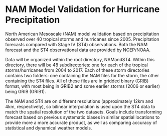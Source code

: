 # NAM Model Validation for Hurricane Precipitation

North American Mesoscale (NAM) model validation based on precipitation observed over 40 tropical storms and hurricanes since 2005. Precipitation forecasts compared with Stage IV (ST4) observations. Both the NAM forecast and the ST4 observational data are provided by NCEP/NOAA.

Data will be organized within the root directory, NAMandST4. Within this directory, there will be 48 subdirectories: one for each of the tropical storms/hurricanes from 2004 to 2017. Each of these storm directories contains two folders: one containing the NAM files for the storm, the other containing the ST4 files. All of these files are in gridded binary (GRIB) format, with most being in GRIB2 and some earlier storms (2006 or earlier) being GRIB (GRIB1).

The NAM and ST4 are on different resolutions (approximately 12km and 4km, respectively), so bilinear interpolation is used upon the ST4 data to match the spatial resolution of the two datasets.
 Goals include transforming forecast based on previous systematic biases in similar spatial locations to provide more a more accurate product, as well as comparing accuracy of statistical and dynamical weather models.
